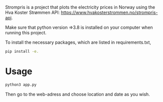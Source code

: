 
Strompris is a project that plots the electricity prices in Norway
using the Hva Koster Strømmen API: https://www.hvakosterstrommen.no/strompris-api.

Make sure that python version =>3.8 is installed on your computer when running this project.

To install the necessary packages, which are listed in requirements.txt,

```bash
pip install -e.
```

# Usage

```bash
python3 app.py
````

Then go to the web-adress and choose location and date as you wish.